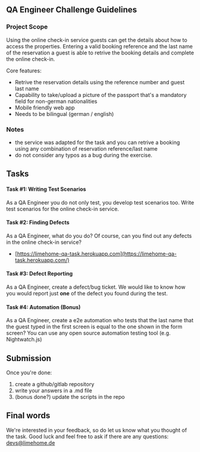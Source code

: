 ## QA Engineer Challenge Guidelines

### Project Scope

Using the online check-in service guests can get the details about how to access the properties. Entering a valid booking reference and the last name of the reservation a guest is able to retrive the booking details and complete the online check-in.

Core features:

* Retrive the reservation details using the reference number and guest last name
* Capability to take/upload a picture of the passport that's a mandatory field for non-german nationalities  
* Mobile friendly web app
* Needs to be bilingual (german / english)

### Notes

* the service was adapted for the task and you can retrive a booking using any combination of reservation reference/last name
* do not consider any typos as a bug during the exercise.

## Tasks

#### Task #1: Writing Test Scenarios

As a QA Engineer you do not only test, you develop test scenarios too. 
Write test scenarios for the online check-in service.

#### Task #2: Finding Defects

As a QA Engineer, what do you do? Of course, can you find out any defects in the online check-in service?

* [https://limehome-qa-task.herokuapp.com](https://limehome-qa-task.herokuapp.com/)

#### Task #3: Defect Reporting

As a QA Engineer, create a defect/bug ticket. We would like to know how you would report just **one** of the defect you found during the test.

#### Task #4: Automation (Bonus)

As a QA Engineer, create a e2e automation who tests that the last name that the guest typed in the first screen is equal to the one shown in the form screen?
You can use any open source automation testing tool (e.g. Nightwatch.js)

## Submission

Once you're done:

1. create a github/gitlab repository
2. write your answers in a .md file
3. (bonus done?) update the scripts in the repo 

## Final words

We're interested in your feedback, so do let us know what you thought of the task. Good​ ​luck​ ​and​ ​feel​ ​free​ ​to​ ​ask​ ​if​ ​there​ ​are​ ​any​ ​questions: devs@limehome.de

